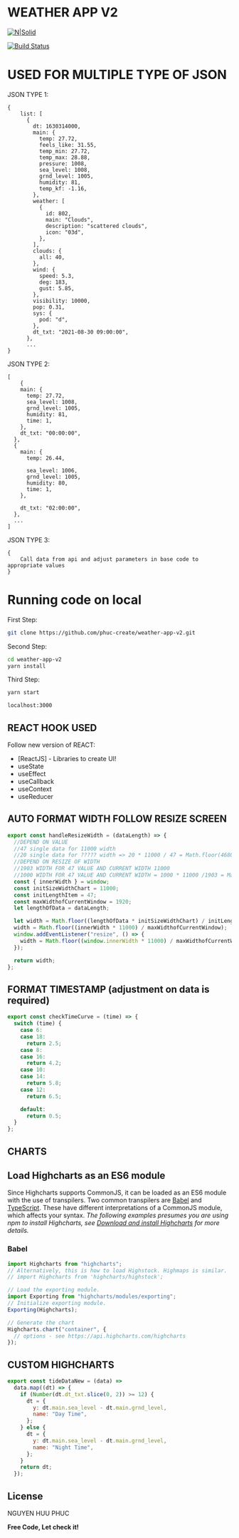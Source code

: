 # WEATHER APP V2

[![N|Solid](https://cdn.shopify.com/app-store/listing_images/eca0571692b479a33a3575370a411366/banner/CLeL47n0lu8CEAE=.jpg)](https://google.com)

[![Build Status](https://travis-ci.org/joemccann/dillinger.svg?branch=master)](http://weather-app-v2-two.vercel.app/)

# USED FOR MULTIPLE TYPE OF JSON

JSON TYPE 1:

```
{
    list: [
      {
        dt: 1630314000,
        main: {
          temp: 27.72,
          feels_like: 31.55,
          temp_min: 27.72,
          temp_max: 28.88,
          pressure: 1008,
          sea_level: 1008,
          grnd_level: 1005,
          humidity: 81,
          temp_kf: -1.16,
        },
        weather: [
          {
            id: 802,
            main: "Clouds",
            description: "scattered clouds",
            icon: "03d",
          },
        ],
        clouds: {
          all: 40,
        },
        wind: {
          speed: 5.3,
          deg: 183,
          gust: 5.85,
        },
        visibility: 10000,
        pop: 0.31,
        sys: {
          pod: "d",
        },
        dt_txt: "2021-08-30 09:00:00",
      },
      ...
}
```

JSON TYPE 2:

```
[
    {
    main: {
      temp: 27.72,
      sea_level: 1008,
      grnd_level: 1005,
      humidity: 81,
      time: 1,
    },
    dt_txt: "00:00:00",
  },
  {
    main: {
      temp: 26.44,

      sea_level: 1006,
      grnd_level: 1005,
      humidity: 80,
      time: 1,
    },

    dt_txt: "02:00:00",
  },
  ...
]
```

JSON TYPE 3:

```
{
    Call data from api and adjust parameters in base code to appropriate values
}
```

# Running code on local

First Step:

```sh
git clone https://github.com/phuc-create/weather-app-v2.git
```

Second Step:

```sh
cd weather-app-v2
yarn install
```

Third Step:

```sh
yarn start
```

```sh
localhost:3000
```

## REACT HOOK USED

Follow new version of REACT:

- [ReactJS] - Libraries to create UI!
- useState
- useEffect
- useCallback
- useContext
- useReducer

## AUTO FORMAT WIDTH FOLLOW RESIZE SCREEN

```js
export const handleResizeWidth = (dataLength) => {
  //DEPEND ON VALUE
  //47 single data for 11000 width
  //20 single data for ????? width => 20 * 11000 / 47 = Math.floor(4680)
  //DEPEND ON RESIZE OF WIDTH
  //1903 WIDTH FOR 47 VALUE AND CURRENT WIDTH 11000
  //1000 WIDTH FOR 47 VALUE AND CURRENT WIDTH = 1000 * 11000 /1903 = Math.floor(5780)
  const { innerWidth } = window;
  const initSizeWidthChart = 11000;
  const initLengthItem = 47;
  const maxWidthofCurrentWindow = 1920;
  let lengthOfData = dataLength;

  let width = Math.floor((lengthOfData * initSizeWidthChart) / initLengthItem);
  width = Math.floor((innerWidth * 11000) / maxWidthofCurrentWindow);
  window.addEventListener("resize", () => {
    width = Math.floor((window.innerWidth * 11000) / maxWidthofCurrentWindow);
  });

  return width;
};
```

## FORMAT TIMESTAMP (adjustment on data is required)

```js
export const checkTimeCurve = (time) => {
  switch (time) {
    case 6:
    case 18:
      return 2.5;
    case 8:
    case 16:
      return 4.2;
    case 10:
    case 14:
      return 5.8;
    case 12:
      return 6.5;

    default:
      return 0.5;
  }
};
```

## CHARTS

## Load Highcharts as an ES6 module

Since Highcharts supports CommonJS, it can be loaded as an ES6 module with the use of transpilers. Two common transpilers are [Babel](https://babeljs.io/) and [TypeScript](https://www.typescriptlang.org/). These have different interpretations of a CommonJS module, which affects your syntax.
_The following examples presumes you are using npm to install Highcharts, see [Download and install Highcharts](#download-and-install-highcharts) for more details._

### Babel

```js
import Highcharts from "highcharts";
// Alternatively, this is how to load Highstock. Highmaps is similar.
// import Highcharts from 'highcharts/highstock';

// Load the exporting module.
import Exporting from "highcharts/modules/exporting";
// Initialize exporting module.
Exporting(Highcharts);

// Generate the chart
Highcharts.chart("container", {
  // options - see https://api.highcharts.com/highcharts
});
```

## CUSTOM HIGHCHARTS

```js
export const tideDataNew = (data) =>
  data.map((dt) => {
    if (Number(dt.dt_txt.slice(0, 2)) >= 12) {
      dt = {
        y: dt.main.sea_level - dt.main.grnd_level,
        name: "Day Time",
      };
    } else {
      dt = {
        y: dt.main.sea_level - dt.main.grnd_level,
        name: "Night Time",
      };
    }
    return dt;
  });
```

## License

NGUYEN HUU PHUC

**Free Code, Let check it!**
